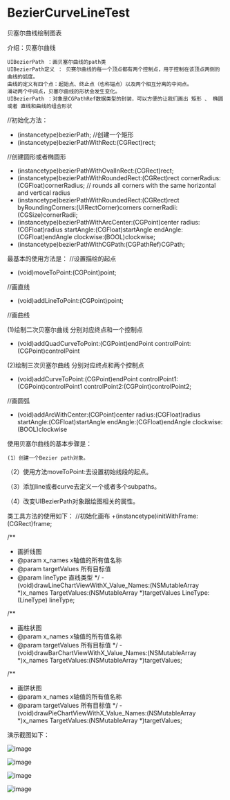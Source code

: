 # BezierCurveLineTest
贝塞尔曲线绘制图表

介绍：贝塞尔曲线

    UIBezierPath ：画贝塞尔曲线的path类
    UIBezierPath定义 ： 贝赛尔曲线的每一个顶点都有两个控制点，用于控制在该顶点两侧的曲线的弧度。
    曲线的定义有四个点：起始点、终止点（也称锚点）以及两个相互分离的中间点。
    滑动两个中间点，贝塞尔曲线的形状会发生变化。
    UIBezierPath ：对象是CGPathRef数据类型的封装，可以方便的让我们画出 矩形 、 椭圆 或者 直线和曲线的组合形状
 
  //初始化方法：
  + (instancetype)bezierPath;
  //创建一个矩形
  + (instancetype)bezierPathWithRect:(CGRect)rect;
 
 //创建圆形或者椭圆形
 + (instancetype)bezierPathWithOvalInRect:(CGRect)rect;
 + (instancetype)bezierPathWithRoundedRect:(CGRect)rect cornerRadius:(CGFloat)cornerRadius; // rounds all corners with the same horizontal and vertical radius
 + (instancetype)bezierPathWithRoundedRect:(CGRect)rect byRoundingCorners:(UIRectCorner)corners cornerRadii:(CGSize)cornerRadii;
 + (instancetype)bezierPathWithArcCenter:(CGPoint)center radius:(CGFloat)radius startAngle:(CGFloat)startAngle endAngle:(CGFloat)endAngle clockwise:(BOOL)clockwise;
 + (instancetype)bezierPathWithCGPath:(CGPathRef)CGPath;
 
 最基本的使用方法是：
 //设置描绘的起点
 - (void)moveToPoint:(CGPoint)point;
 
 //画直线
 - (void)addLineToPoint:(CGPoint)point;
 
 //画曲线

 (1)绘制二次贝塞尔曲线   分别对应终点和一个控制点
 - (void)addQuadCurveToPoint:(CGPoint)endPoint controlPoint:(CGPoint)controlPoint
 
 (2)绘制三次贝塞尔曲线   分别对应终点和两个控制点
 - (void)addCurveToPoint:(CGPoint)endPoint controlPoint1:(CGPoint)controlPoint1 controlPoint2:(CGPoint)controlPoint2;
 
 //画圆弧
 - (void)addArcWithCenter:(CGPoint)center radius:(CGFloat)radius startAngle:(CGFloat)startAngle endAngle:(CGFloat)endAngle clockwise:(BOOL)clockwise
 
 使用贝塞尔曲线的基本步骤是：

    (1）创建一个Bezier path对象。
    
   （2）使用方法moveToPoint:去设置初始线段的起点。
   
   （3）添加line或者curve去定义一个或者多个subpaths。
   
   （4）改变UIBezierPath对象跟绘图相关的属性。
   


类工具方法的使用如下：
//初始化画布
+(instancetype)initWithFrame:(CGRect)frame;


/**
 *  画折线图
 *  @param x_names      x轴值的所有值名称
 *  @param targetValues 所有目标值
 *  @param lineType     直线类型
 */
-(void)drawLineChartViewWithX_Value_Names:(NSMutableArray *)x_names TargetValues:(NSMutableArray *)targetValues LineType:(LineType) lineType;


/**
 *  画柱状图
 *  @param x_names      x轴值的所有值名称
 *  @param targetValues 所有目标值
 */
-(void)drawBarChartViewWithX_Value_Names:(NSMutableArray *)x_names TargetValues:(NSMutableArray *)targetValues;


/**
 *  画饼状图
 *  @param x_names      x轴值的所有值名称
 *  @param targetValues 所有目标值
 */
-(void)drawPieChartViewWithX_Value_Names:(NSMutableArray *)x_names TargetValues:(NSMutableArray *)targetValues;


演示截图如下：

 ![image](https://github.com/xiayuanquan/BezierCurveLineTest/blob/master/BezierCurveLineTest/BezierCurveLineTest/screenshots/bar.png)
 
 ![image](https://github.com/xiayuanquan/BezierCurveLineTest/blob/master/BezierCurveLineTest/BezierCurveLineTest/screenshots/line1.png)
 
 ![image](https://github.com/xiayuanquan/BezierCurveLineTest/blob/master/BezierCurveLineTest/BezierCurveLineTest/screenshots/line2.png)
 
 ![image](https://github.com/xiayuanquan/BezierCurveLineTest/blob/master/BezierCurveLineTest/BezierCurveLineTest/screenshots/pie.png)
